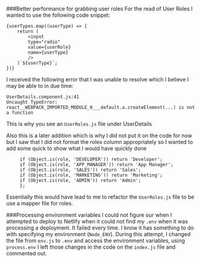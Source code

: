###Better performance for grabbing user roles
For the read of User Roles I wanted to use the following code snippet:

```
{userTypes.map((userType) => {
    return (
        <input
        type="radio"
        value={userRole}
        name={userType}
        />
    )`${userType}`;
})}
```

I received the following error that I was unable to resolve 
which I believe I may be able to in due time:
```
UserDetails.component.js:41 
Uncaught TypeError: react__WEBPACK_IMPORTED_MODULE_0___default.a.createElement(...) is not a function
```

This is why you see an `UserRoles.js` file under UserDetails

Also this is a later addition which is why I did not put it on the code for now but I saw that I did not format the roles column appropriately
so I wanted to add some quick to show what I would have quickly done
```const printRoleName = (role) => {
     if (Object.is(role, 'DEVELOPER')) return 'Developer';
     if (Object.is(role, 'APP_MANAGER')) return 'App Manager';
     if (Object.is(role, 'SALES')) return 'Sales';
     if (Object.is(role, 'MARKETING')) return 'Marketing';
     if (Object.is(role, 'ADMIN')) return 'Admin';
     };
```
Essentially this would have lead to me to refactor the `UserRoles.js` file to be use a mapper file for roles.

###Processing environment variables
I could not figure our when I attempted to deploy to Netlify when it could not find my `.env` when it was processing
a deployment.  It failed every time.  I know it has something to do with specifying my environment (`Node_ENV`). 
During this attempt, I changed the file from `env.js` to `.env` and access the environment variables, using `process.env`
I left those changes in the code on the `index.js` file and commented out. 
